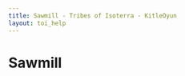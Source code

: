 ```yaml
---
title: Sawmill - Tribes of Isoterra - KitleOyun
layout: toi_help
---
```


<h1 class="h1">Sawmill</h1>
